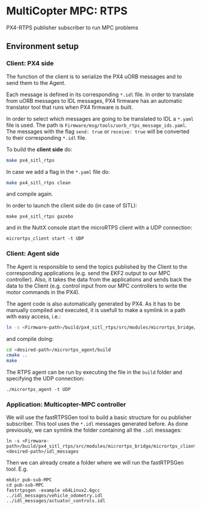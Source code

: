 # MultiCopter MPC: RTPS
PX4-RTPS publisher subscriber to run MPC problems

## Environment setup

### Client: PX4 side
The function of the client is to serialize the PX4 uORB messages and to send them to the Agent.

Each message is defined in its corresponding `*.idl` file. In order to translate from uORB messages to IDL messages, PX4 firmware has an automatic translator tool that runs when PX4 firmware is built.

In order to select which messages are going to be translated to IDL a `*.yaml` file is used. The path is `Firmware/msg/tools/uorb_rtps_message_ids.yaml`. The messages with the flag `send: true` or `receive: true` will be converted to their corresponding `*.idl` file.

To build the **client side** do:
```sh
make px4_sitl_rtps
```

In case we add a flag in the `*.yaml` file do:
```sh
make px4_sitl_rtps clean
```
and compile again.

In order to launch the client side do (in case of SITL):
```
make px4_sitl_rtps gazebo
```
and in the NuttX console start the microRTPS client with a UDP connection:
```
micrortps_client start -t UDP
```

### Client: Agent side
The Agent is responsible to send the topics published by the Client to the corresponding applications (e.g. send the EKF2 output to our MPC controller). 
Also, it takes the data from the applications and sends back the data to the Client (e.g. control input from our MPC controllers to write the motor commands in the PX4).

The agent code is also automatically generated by PX4. As it has to be manually compiled and executed, it is usefull to make a symlink in a path with easy access, i.e.:
```sh
ln -s <Firmware-path>/build/px4_sitl_rtps/src/modules/micrortps_bridge/micrortps_client/micrortps_agent <desired-path>/micrortps_agent
```
and compile doing:
```sh
cd <desired-path>/micrortps_agent/build
cmake ..
make
```
The RTPS agent can be run by executing the file in the `build` folder and specifying the UDP connection:
```
./micrortps_agent -t UDP
```

### Application: Multicopter-MPC controller
We will use the fastRTPSGen tool to build a basic structure for ou publisher subscriber.
This tool uses the `*.idl` messages generated before.
As done previously, we can symlink the folder containing all the `.idl` messages:
```
ln -s <Firmware-path>/build/px4_sitl_rtps/src/modules/micrortps_bridge/micrortps_client/micrortps_agent/idl <desired-path>/idl_messages
```
Then we can already create a folder where we will run the fastRTPSGen tool. E.g.
```
mkdir pub-sub-MPC
cd pub-sub-MPC
fastrtpsgen -example x64Linux2.6gcc ../idl_messages/vehicle_odometry.idl ../idl_messages/actuator_controls.idl
```




